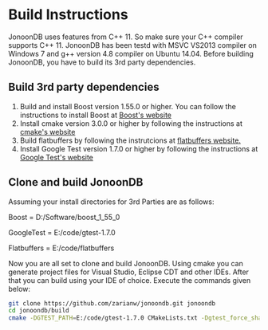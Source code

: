 # Build Instructions

JonoonDB uses features from C++ 11. So make sure your C++ compiler supports C++ 11. JonoonDB has been testd with MSVC VS2013 compiler on Windows 7 and g++ version 4.8 compiler on Ubuntu 14.04. Before building JonoonDB, you have to build its 3rd party dependencies.

## Build 3rd party dependencies
1. Build and install Boost version 1.55.0 or higher. You can follow the instructions to install Boost at [Boost's website](www.boost.org.)
2. Install cmake version 3.0.0 or higher by following the instructions at [cmake's website](http://www.cmake.org/)
2. Build flatbuffers by following the instrutcions at [flatbuffers website.](http://google.github.io/flatbuffers/md__building.html)
4. Install Google Test version 1.7.0 or higher by following the instructions at [Google Test's website](https://code.google.com/p/googletest/)

## Clone and build JonoonDB
Assuming your install directories for 3rd Parties are as follows:

Boost = D:/Software/boost_1_55_0

GoogleTest = E:/code/gtest-1.7.0

Flatbuffers = E:/code/flatbuffers

Now you are all set to clone and build JonoonDB. Using cmake you can generate project files for Visual Studio, Eclipse CDT and other IDEs. After that you can build using your IDE of choice. Execute the commands given below:


```sh
git clone https://github.com/zarianw/jonoondb.git jonoondb
cd jonoondb/build
cmake -DGTEST_PATH=E:/code/gtest-1.7.0 CMakeLists.txt -Dgtest_force_shared_crt=ON -DBOOST_ROOT=D:/Software/boost_1_55_0 -DFLATBUFFERS_PATH=E:/code/flatbuffers
```
